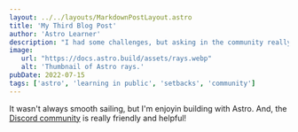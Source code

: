 ```yaml
---
layout: ../../layouts/MarkdownPostLayout.astro
title: 'My Third Blog Post'
author: 'Astro Learner'
description: "I had some challenges, but asking in the community really helped!"
image: 
   url: "https://docs.astro.build/assets/rays.webp"
   alt: 'Thumbnail of Astro rays.'
pubDate: 2022-07-15
tags: ['astro', 'learning in public', 'setbacks', 'community']
---
```


It wasn't always smooth sailing, but I'm enjoyin building with Astro. And, the [Discord community](https://astro.build/chat) is really friendly and helpful!
